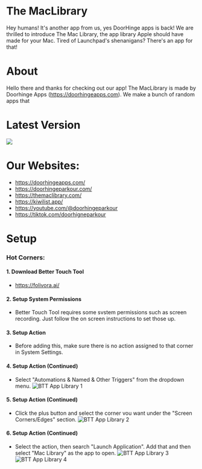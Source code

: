 # The MacLibrary
Hey humans! It's another app from us, yes DoorHinge apps is back! We are thrilled to introduce The Mac Library, the app library Apple should have made for your Mac. Tired of Launchpad's shenanigans? There's an app for that!

# About
Hello there and thanks for checking out our app! The MacLibrary is made by Doorhinge Apps (https://doorhingeapps.com). We make a bunch of random apps that 

# Latest Version
[![](https://themaclibrary.com/Download-Button.png)](https://github.com/doorhinge-apps/The-Mac-Library/releases/download/v1.0/MacLibrary.dmg)

# Our Websites:
- https://doorhingeapps.com/
- https://doorhingeparkour.com/
- https://themaclibrary.com/
- https://kiwilist.app/
- https://youtube.com/@doorhingeparkour
- https://tiktok.com/doorhigneparkour

# Setup
### Hot Corners:
#### 1.  Download Better Touch Tool
- https://folivora.ai/

#### 2.  Setup System Permissions
- Better Touch Tool requires some svstem permissions such as screen recording. Just follow the on screen instructions to set those up.

#### 3.  Setup Action
- Before adding this, make sure there is no action assigned to that corner in System Settings.

#### 4.  Setup Action (Continued)
- Select "Automations & Named & Other Triggers" from the dropdown menu.
![BTT App Library 1](https://user-images.githubusercontent.com/127003439/223496780-b10a7a97-1074-4d72-b69e-4b3274ea1183.png)

#### 5.  Setup Action (Continued)
- Click the plus button and select the corner vou want under the "Screen Corners/Edges" section.
![BTT App Library 2](https://user-images.githubusercontent.com/127003439/223496778-9ead1b27-8f7e-4b04-87aa-e615d4209375.png)

#### 6.  Setup Action (Continued)
- Select the action, then search "Launch Application". Add that and then select "Mac Library" as the app to open.
![BTT App Library 3](https://user-images.githubusercontent.com/127003439/223496776-ffc6783d-fc8d-444b-a710-29c1b3307db9.png)
![BTT App Library 4](https://user-images.githubusercontent.com/127003439/223496769-1f037469-ca8f-4402-9bd2-4f6693612f4d.png)
